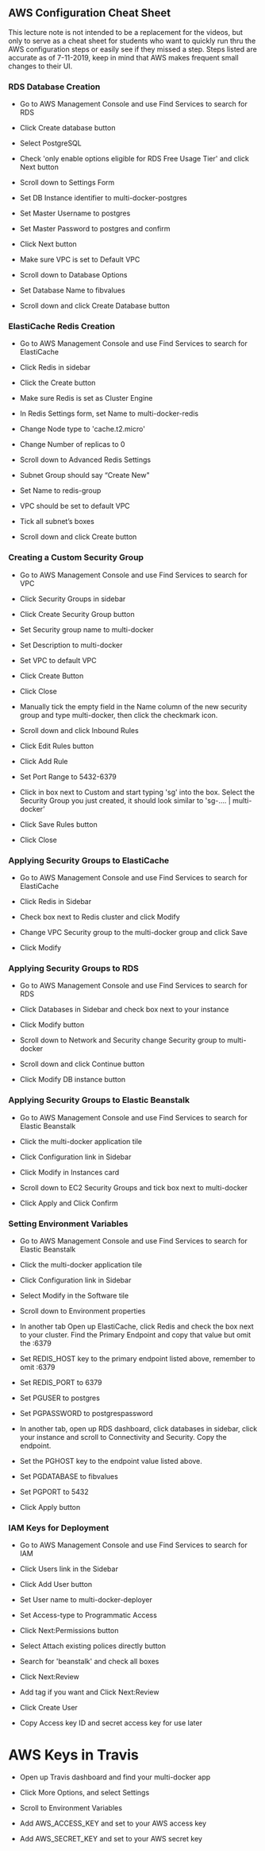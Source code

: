 ## AWS Configuration Cheat Sheet
This lecture note is not intended to be a replacement for the videos, but only to serve as a cheat sheet for students who want to quickly run thru the AWS configuration steps or easily see if they missed a step. Steps listed are accurate as of 7-11-2019, keep in mind that AWS makes frequent small changes to their UI.

### RDS Database Creation

- Go to AWS Management Console and use Find Services to search for RDS

- Click Create database button

- Select PostgreSQL

- Check 'only enable options eligible for RDS Free Usage Tier' and click Next button

- Scroll down to Settings Form

- Set DB Instance identifier to multi-docker-postgres

- Set Master Username to postgres

- Set Master Password to postgres and confirm

- Click Next button

- Make sure VPC is set to Default VPC

- Scroll down to Database Options

- Set Database Name to fibvalues

- Scroll down and click Create Database button

### ElastiCache Redis Creation

- Go to AWS Management Console and use Find Services to search for ElastiCache

- Click Redis in sidebar

- Click the Create button

- Make sure Redis is set as Cluster Engine

- In Redis Settings form, set Name to multi-docker-redis

- Change Node type to 'cache.t2.micro'

- Change Number of replicas to 0

- Scroll down to Advanced Redis Settings

- Subnet Group should say “Create New"

- Set Name to redis-group

- VPC should be set to default VPC

- Tick all subnet’s boxes

- Scroll down and click Create button

### Creating a Custom Security Group

- Go to AWS Management Console and use Find Services to search for VPC

- Click Security Groups in sidebar

- Click Create Security Group button

- Set Security group name to multi-docker

- Set Description to multi-docker

- Set VPC to default VPC

- Click Create Button

- Click Close

- Manually tick the empty field in the Name column of the new security group and type multi-docker, then click the checkmark icon.

- Scroll down and click Inbound Rules

- Click Edit Rules button

- Click Add Rule

- Set Port Range to 5432-6379

- Click in box next to Custom and start typing 'sg' into the box. Select the Security Group you just created, it should look similar to 'sg-…. | multi-docker’

- Click Save Rules button

- Click Close

### Applying Security Groups to ElastiCache

- Go to AWS Management Console and use Find Services to search for ElastiCache

- Click Redis in Sidebar

- Check box next to Redis cluster and click Modify

- Change VPC Security group to the multi-docker group and click Save

- Click Modify

### Applying Security Groups to RDS

- Go to AWS Management Console and use Find Services to search for RDS

- Click Databases in Sidebar and check box next to your instance

- Click Modify button

- Scroll down to Network and Security change Security group to multi-docker

- Scroll down and click Continue button

- Click Modify DB instance button

### Applying Security Groups to Elastic Beanstalk

- Go to AWS Management Console and use Find Services to search for Elastic Beanstalk

- Click the multi-docker application tile

- Click Configuration link in Sidebar

- Click Modify in Instances card

- Scroll down to EC2 Security Groups and tick box next to multi-docker

- Click Apply and Click Confirm

### Setting Environment Variables

- Go to AWS Management Console and use Find Services to search for Elastic Beanstalk

- Click the multi-docker application tile

- Click Configuration link in Sidebar

- Select Modify in the Software tile

- Scroll down to Environment properties

- In another tab Open up ElastiCache, click Redis and check the box next to your cluster. Find the Primary Endpoint and copy that value but omit the :6379

- Set REDIS_HOST key to the primary endpoint listed above, remember to omit :6379

- Set REDIS_PORT to 6379

- Set PGUSER to postgres

- Set PGPASSWORD to postgrespassword

- In another tab, open up RDS dashboard, click databases in sidebar, click your instance and scroll to Connectivity and Security. Copy the endpoint.

- Set the PGHOST key to the endpoint value listed above.

- Set PGDATABASE to fibvalues

- Set PGPORT to 5432

- Click Apply button

### IAM Keys for Deployment

- Go to AWS Management Console and use Find Services to search for IAM

- Click Users link in the Sidebar

- Click Add User button

- Set User name to multi-docker-deployer

- Set Access-type to Programmatic Access

- Click Next:Permissions button

- Select Attach existing polices directly button

- Search for 'beanstalk' and check all boxes

- Click Next:Review

- Add tag if you want and Click Next:Review

- Click Create User

- Copy Access key ID and secret access key for use later

# AWS Keys in Travis

- Open up Travis dashboard and find your multi-docker app

- Click More Options, and select Settings

- Scroll to Environment Variables

- Add AWS_ACCESS_KEY and set to your AWS access key

- Add AWS_SECRET_KEY and set to your AWS secret key